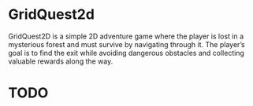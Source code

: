 # GridQuest2d

GridQuest2D is a simple 2D adventure game where the player is lost in a mysterious forest and must survive by navigating through it. The player’s goal is to find the exit while avoiding dangerous obstacles and collecting valuable rewards along the way.

# TODO
